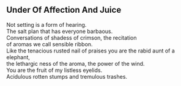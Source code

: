 Under Of Affection And Juice
----------------------------
Not setting is a form of hearing.  
The salt plan that has everyone barbaous.  
Conversations of shadess of crimson, the recitation  
of aromas we call sensible ribbon.  
Like the tenacious rusted nail of praises you are the rabid aunt of a elephant,  
the lethargic ness of the aroma, the power of the wind.  
You are the fruit of my listless eyelids.  
Acidulous rotten stumps and tremulous trashes.  
